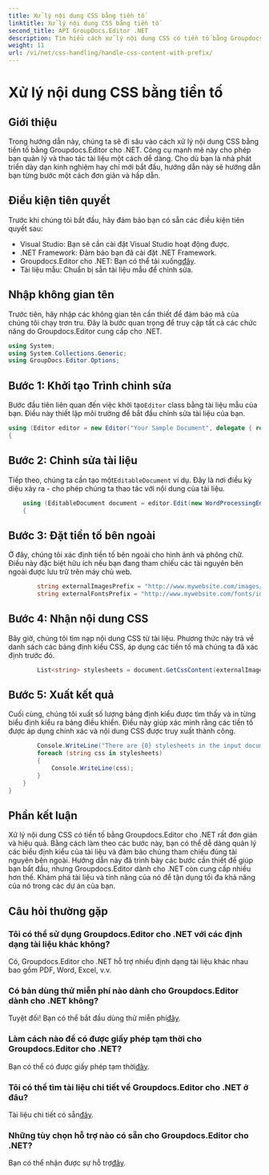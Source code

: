 ```yaml
---
title: Xử lý nội dung CSS bằng tiền tố
linktitle: Xử lý nội dung CSS bằng tiền tố
second_title: API GroupDocs.Editor .NET
description: Tìm hiểu cách xử lý nội dung CSS có tiền tố bằng Groupdocs.Editor cho .NET trong hướng dẫn chi tiết từng bước này. Hoàn hảo cho các nhà phát triển ở mọi cấp độ.
weight: 11
url: /vi/net/css-handling/handle-css-content-with-prefix/
---
```


# Xử lý nội dung CSS bằng tiền tố

## Giới thiệu
Trong hướng dẫn này, chúng ta sẽ đi sâu vào cách xử lý nội dung CSS bằng tiền tố bằng Groupdocs.Editor cho .NET. Công cụ mạnh mẽ này cho phép bạn quản lý và thao tác tài liệu một cách dễ dàng. Cho dù bạn là nhà phát triển dày dạn kinh nghiệm hay chỉ mới bắt đầu, hướng dẫn này sẽ hướng dẫn bạn từng bước một cách đơn giản và hấp dẫn.
## Điều kiện tiên quyết
Trước khi chúng tôi bắt đầu, hãy đảm bảo bạn có sẵn các điều kiện tiên quyết sau:
- Visual Studio: Bạn sẽ cần cài đặt Visual Studio hoạt động được.
- .NET Framework: Đảm bảo bạn đã cài đặt .NET Framework.
-  Groupdocs.Editor cho .NET: Bạn có thể tải xuống[đây](https://releases.groupdocs.com/editor/net/).
- Tài liệu mẫu: Chuẩn bị sẵn tài liệu mẫu để chỉnh sửa.
## Nhập không gian tên
Trước tiên, hãy nhập các không gian tên cần thiết để đảm bảo mã của chúng tôi chạy trơn tru. Đây là bước quan trọng để truy cập tất cả các chức năng do Groupdocs.Editor cung cấp cho .NET.
```csharp
using System;
using System.Collections.Generic;
using GroupDocs.Editor.Options;
```
## Bước 1: Khởi tạo Trình chỉnh sửa
 Bước đầu tiên liên quan đến việc khởi tạo`Editor` class bằng tài liệu mẫu của bạn. Điều này thiết lập môi trường để bắt đầu chỉnh sửa tài liệu của bạn.
```csharp
using (Editor editor = new Editor("Your Sample Document", delegate { return new WordProcessingLoadOptions(); }))
{
```
## Bước 2: Chỉnh sửa tài liệu
Tiếp theo, chúng ta cần tạo một`EditableDocument` ví dụ. Đây là nơi điều kỳ diệu xảy ra - cho phép chúng ta thao tác với nội dung của tài liệu.
```csharp
    using (EditableDocument document = editor.Edit(new WordProcessingEditOptions()))
    {
```
## Bước 3: Đặt tiền tố bên ngoài
Ở đây, chúng tôi xác định tiền tố bên ngoài cho hình ảnh và phông chữ. Điều này đặc biệt hữu ích nếu bạn đang tham chiếu các tài nguyên bên ngoài được lưu trữ trên máy chủ web.
```csharp
        string externalImagesPrefix = "http://www.mywebsite.com/images/id=";
        string externalFontsPrefix = "http://www.mywebsite.com/fonts/id=";
```
## Bước 4: Nhận nội dung CSS
Bây giờ, chúng tôi tìm nạp nội dung CSS từ tài liệu. Phương thức này trả về danh sách các bảng định kiểu CSS, áp dụng các tiền tố mà chúng ta đã xác định trước đó.
```csharp
        List<string> stylesheets = document.GetCssContent(externalImagesPrefix, externalFontsPrefix);
```
## Bước 5: Xuất kết quả
Cuối cùng, chúng tôi xuất số lượng bảng định kiểu được tìm thấy và in từng biểu định kiểu ra bảng điều khiển. Điều này giúp xác minh rằng các tiền tố được áp dụng chính xác và nội dung CSS được truy xuất thành công.
```csharp
        Console.WriteLine("There are {0} stylesheets in the input document", stylesheets.Count);
        foreach (string css in stylesheets)
        {
            Console.WriteLine(css);
        }
    }
}
```
## Phần kết luận
Xử lý nội dung CSS có tiền tố bằng Groupdocs.Editor cho .NET rất đơn giản và hiệu quả. Bằng cách làm theo các bước này, bạn có thể dễ dàng quản lý các biểu định kiểu của tài liệu và đảm bảo chúng tham chiếu đúng tài nguyên bên ngoài. Hướng dẫn này đã trình bày các bước cần thiết để giúp bạn bắt đầu, nhưng Groupdocs.Editor dành cho .NET còn cung cấp nhiều hơn thế. Khám phá tài liệu và tính năng của nó để tận dụng tối đa khả năng của nó trong các dự án của bạn.
## Câu hỏi thường gặp
### Tôi có thể sử dụng Groupdocs.Editor cho .NET với các định dạng tài liệu khác không?
Có, Groupdocs.Editor cho .NET hỗ trợ nhiều định dạng tài liệu khác nhau bao gồm PDF, Word, Excel, v.v.
### Có bản dùng thử miễn phí nào dành cho Groupdocs.Editor dành cho .NET không?
 Tuyệt đối! Bạn có thể bắt đầu dùng thử miễn phí[đây](https://releases.groupdocs.com/).
### Làm cách nào để có được giấy phép tạm thời cho Groupdocs.Editor cho .NET?
 Bạn có thể có được giấy phép tạm thời[đây](https://purchase.groupdocs.com/temporary-license/).
### Tôi có thể tìm tài liệu chi tiết về Groupdocs.Editor cho .NET ở đâu?
 Tài liệu chi tiết có sẵn[đây](https://tutorials.groupdocs.com/editor/net/).
### Những tùy chọn hỗ trợ nào có sẵn cho Groupdocs.Editor cho .NET?
 Bạn có thể nhận được sự hỗ trợ[đây](https://forum.groupdocs.com/c/editor/20).